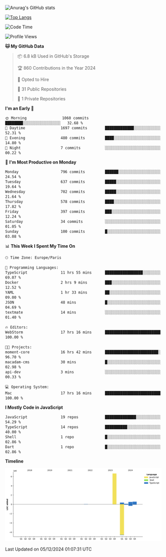![Anurag's GitHub stats](https://github-readme-stats.vercel.app/api?username=sufiane&theme=dark&show_icons=true&count_private=true)


[![Top Langs](https://github-readme-stats.vercel.app/api/top-langs/?username=sufiane&layout=compact)](https://github.com/anuraghazra/github-readme-stats)

<!--START_SECTION:waka-->
![Code Time](http://img.shields.io/badge/Code%20Time-1%2C493%20hrs%2058%20mins-blue)

![Profile Views](http://img.shields.io/badge/Profile%20Views-0-blue)

**🐱 My GitHub Data** 

> 📦 6.8 kB Used in GitHub's Storage 
 > 
> 🏆 860 Contributions in the Year 2024
 > 
> 💼 Opted to Hire
 > 
> 📜 31 Public Repositories 
 > 
> 🔑 1 Private Repositories 
 > 
**I'm an Early 🐤** 

```text
🌞 Morning                1060 commits        ████████░░░░░░░░░░░░░░░░░   32.68 % 
🌆 Daytime                1697 commits        █████████████░░░░░░░░░░░░   52.31 % 
🌃 Evening                480 commits         ████░░░░░░░░░░░░░░░░░░░░░   14.80 % 
🌙 Night                  7 commits           ░░░░░░░░░░░░░░░░░░░░░░░░░   00.22 % 
```
📅 **I'm Most Productive on Monday** 

```text
Monday                   796 commits         ██████░░░░░░░░░░░░░░░░░░░   24.54 % 
Tuesday                  637 commits         █████░░░░░░░░░░░░░░░░░░░░   19.64 % 
Wednesday                702 commits         █████░░░░░░░░░░░░░░░░░░░░   21.64 % 
Thursday                 578 commits         ████░░░░░░░░░░░░░░░░░░░░░   17.82 % 
Friday                   397 commits         ███░░░░░░░░░░░░░░░░░░░░░░   12.24 % 
Saturday                 34 commits          ░░░░░░░░░░░░░░░░░░░░░░░░░   01.05 % 
Sunday                   100 commits         █░░░░░░░░░░░░░░░░░░░░░░░░   03.08 % 
```


📊 **This Week I Spent My Time On** 

```text
🕑︎ Time Zone: Europe/Paris

💬 Programming Languages: 
TypeScript               11 hrs 55 mins      █████████████████░░░░░░░░   69.07 % 
Docker                   2 hrs 9 mins        ███░░░░░░░░░░░░░░░░░░░░░░   12.52 % 
YAML                     1 hr 33 mins        ██░░░░░░░░░░░░░░░░░░░░░░░   09.00 % 
JSON                     48 mins             █░░░░░░░░░░░░░░░░░░░░░░░░   04.69 % 
textmate                 14 mins             ░░░░░░░░░░░░░░░░░░░░░░░░░   01.40 % 

🔥 Editors: 
WebStorm                 17 hrs 16 mins      █████████████████████████   100.00 % 

🐱‍💻 Projects: 
moment-core              16 hrs 42 mins      ████████████████████████░   96.70 % 
macadam-cms              30 mins             █░░░░░░░░░░░░░░░░░░░░░░░░   02.98 % 
api-dev                  3 mins              ░░░░░░░░░░░░░░░░░░░░░░░░░   00.33 % 

💻 Operating System: 
Mac                      17 hrs 16 mins      █████████████████████████   100.00 % 
```

**I Mostly Code in JavaScript** 

```text
JavaScript               19 repos            ██████████████░░░░░░░░░░░   54.29 % 
TypeScript               14 repos            ██████████░░░░░░░░░░░░░░░   40.00 % 
Shell                    1 repo              █░░░░░░░░░░░░░░░░░░░░░░░░   02.86 % 
Dart                     1 repo              █░░░░░░░░░░░░░░░░░░░░░░░░   02.86 % 
```



**Timeline**

![Lines of Code chart](https://raw.githubusercontent.com/Sufiane/Sufiane/main/assets/bar_graph.png)


 Last Updated on 05/12/2024 01:07:31 UTC
<!--END_SECTION:waka-->


<!--
**Sufiane/sufiane** is a ✨ _special_ ✨ repository because its `README.md` (this file) appears on your GitHub profile.

Here are some ideas to get you started:

- 🔭 I’m currently working on ...
- 🌱 I’m currently learning ...
- 👯 I’m looking to collaborate on ...
- 🤔 I’m looking for help with ...
- 💬 Ask me about ...
- 📫 How to reach me: ...
- 😄 Pronouns: ...
- ⚡ Fun fact: ...
-->
